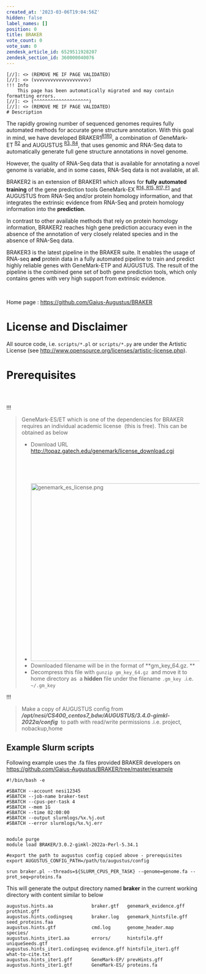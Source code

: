 ```yaml
---
created_at: '2023-03-06T19:04:56Z'
hidden: false
label_names: []
position: 0
title: BRAKER
vote_count: 0
vote_sum: 0
zendesk_article_id: 6529511928207
zendesk_section_id: 360000040076
---
```



    [//]: <> (REMOVE ME IF PAGE VALIDATED)
    [//]: <> (vvvvvvvvvvvvvvvvvvvv)
    !!! Info
        This page has been automatically migrated and may contain formatting errors.
    [//]: <> (^^^^^^^^^^^^^^^^^^^^)
    [//]: <> (REMOVE ME IF PAGE VALIDATED)
    # Description

The rapidly growing number of sequenced genomes requires fully automated
methods for accurate gene structure annotation. With this goal in mind,
we have developed
BRAKER1<sup>[R1](https://github.com/Gaius-Augustus/BRAKER#f1)[R0](https://github.com/Gaius-Augustus/BRAKER#f0)</sup>,
a combination of
GeneMark-ET <sup>[R2](https://github.com/Gaius-Augustus/BRAKER#f2)</sup> and
AUGUSTUS <sup>[R3, ](https://github.com/Gaius-Augustus/BRAKER#f3)[R4](https://github.com/Gaius-Augustus/BRAKER#f4)</sup>,
that uses genomic and RNA-Seq data to automatically generate full gene
structure annotations in novel genome.

However, the quality of RNA-Seq data that is available for annotating a
novel genome is variable, and in some cases, RNA-Seq data is not
available, at all.

BRAKER2 is an extension of BRAKER1 which allows for **fully automated
training** of the gene prediction tools
GeneMark-EX <sup>[R14, ](https://github.com/Gaius-Augustus/BRAKER#f14)[R15, ](https://github.com/Gaius-Augustus/BRAKER#f15)[R17, ](https://github.com/Gaius-Augustus/BRAKER#f17)[F1](https://github.com/Gaius-Augustus/BRAKER#g1)</sup> and
AUGUSTUS from RNA-Seq and/or protein homology information, and that
integrates the extrinsic evidence from RNA-Seq and protein homology
information into the **prediction**.

In contrast to other available methods that rely on protein homology
information, BRAKER2 reaches high gene prediction accuracy even in the
absence of the annotation of very closely related species and in the
absence of RNA-Seq data.

BRAKER3 is the latest pipeline in the BRAKER suite. It enables the usage
of RNA-seq **and** protein data in a fully automated pipeline to train
and predict highly reliable genes with GeneMark-ETP and AUGUSTUS. The
result of the pipeline is the combined gene set of both gene prediction
tools, which only contains genes with very high support from extrinsic
evidence.

 

Home page : <https://github.com/Gaius-Augustus/BRAKER>

# License and Disclaimer

All source code, i.e. `scripts/*.pl` or `scripts/*.py` are under the
Artistic License
(see <http://www.opensource.org/licenses/artistic-license.php>).

# Prerequisites

###  
!!!
>
> GeneMark-ES/ET which is one of the dependencies for BRAKER requires an
> individual academic license  (this is free). This can be obtained as
> below
>
> -   Download URL
>     <http://topaz.gatech.edu/genemark/license_download.cgi>
>
>  
>
>  
>
> -   <img src="assets/images/6529551751824.name_me" width="476" height="464"
>     alt="genemark_es_license.png" />
> -   Downloaded filename will be in the format of **gm\_key\_64.gz. **
> -   Decompress this file with `gunzip gm_key_64.gz`  and move it to
>     home directory as  a **hidden** file under the filename `.gm_key`
>      .i.e. `~/.gm_key`
>
!!!
>
> Make a copy of AUGUSTUS config from
> ***/opt/nesi/CS400\_centos7\_bdw/AUGUSTUS/3.4.0-gimkl-2022a/config***
>  to path with read/write permissions .i.e. project, nobackup,home 

## Example Slurm scripts

Following example uses the .fa files provided BRAKER developers on
<https://github.com/Gaius-Augustus/BRAKER/tree/master/example>

    #!/bin/bash -e

    #SBATCH --account nesi12345
    #SBATCH --job-name braker-test
    #SBATCH --cpus-per-task 4
    #SBATCH --mem 1G
    #SBATCH --time 02:00:00
    #SBATCH --output slurmlogs/%x.%j.out
    #SBATCH --error slurmlogs/%x.%j.err


    module purge
    module load BRAKER/3.0.2-gimkl-2022a-Perl-5.34.1

    #export the path to augustus config copied above - prerequisites
    export AUGUSTUS_CONFIG_PATH=/path/to/augustus/config

    srun braker.pl --threads=${SLURM_CPUS_PER_TASK} --genome=genome.fa --prot_seq=proteins.fa

This will generate the output directory named **braker** in the current
working directory with content similar to below 

    augustus.hints.aa              braker.gtf   genemark_evidence.gff  prothint.gff
    augustus.hints.codingseq       braker.log   genemark_hintsfile.gff seed_proteins.faa
    augustus.hints.gtf             cmd.log      genome_header.map      species/
    augustus.hints_iter1.aa        errors/      hintsfile.gff          uniqueSeeds.gtf
    augustus.hints_iter1.codingseq evidence.gff hintsfile_iter1.gff    what-to-cite.txt
    augustus.hints_iter1.gff       GeneMark-EP/ prevHints.gff 
    augustus.hints_iter1.gtf       GeneMark-ES/ proteins.fa 
